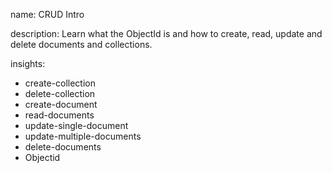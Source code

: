 name: CRUD Intro

description: Learn what the ObjectId is and how to create, read, update and delete documents and collections.

insights:
  - create-collection
  - delete-collection
  - create-document
  - read-documents
  - update-single-document
  - update-multiple-documents
  - delete-documents
  - Objectid
